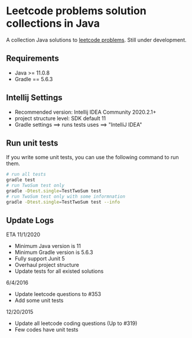 # Leetcode problems solution collections in Java

A collection Java solutions to [leetcode problems](https://leetcode.com/problemset/all/). Still under development.

## Requirements
* Java >= 11.0.8
* Gradle == 5.6.3


## Intellij Settings
* Recommended version: Intellij IDEA Community 2020.2.1+
* project structure level: SDK default 11
* Gradle settings ==> runs tests uses ==> "IntelliJ IDEA"

## Run unit tests

If you write some unit tests, you can use the following command to run them.

```bash
# run all tests
gradle test 
# run TwoSum test only
gradle -Dtest.single=TestTwoSum test
# run TwoSum test only with some informnation
gradle -Dtest.single=TestTwoSum test --info
```

## Update Logs

ETA 11/1/2020
* Minimum Java version is 11
* Minimum Gradle version is 5.6.3
* Fully support Junit 5
* Overhaul project structure
* Update tests for all existed solutions

6/4/2016
* Update leetcode questions to #353
* Add some unit tests

12/20/2015
* Update all leetcode coding questions (Up to #319)
* Few codes have unit tests

